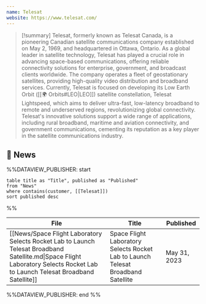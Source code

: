 ```yaml
---
name: Telesat
website: https://www.telesat.com/
---
```


>[!summary]
>Telesat, formerly known as Telesat Canada, is a pioneering Canadian satellite communications company established on May 2, 1969, and headquartered in Ottawa, Ontario. As a global leader in satellite technology, Telesat has played a crucial role in advancing space-based communications, offering reliable connectivity solutions for enterprise, government, and broadcast clients worldwide. The company operates a fleet of geostationary satellites, providing high-quality video distribution and broadband services. Currently, Telesat is focused on developing its Low Earth Orbit ([[🌍 Orbits#LEO|LEO]]) satellite constellation, Telesat Lightspeed, which aims to deliver ultra-fast, low-latency broadband to remote and underserved regions, revolutionizing global connectivity. Telesat's innovative solutions support a wide range of applications, including rural broadband, maritime and aviation connectivity, and government communications, cementing its reputation as a key player in the satellite communications industry.

## 📰 News
%%DATAVIEW_PUBLISHER: start
```
table title as "Title", published as "Published"
from "News"
where contains(customer, [[Telesat]])
sort published desc
```
%%

| File                                                                                                                                                                           | Title                                                                             | Published    |
| ------------------------------------------------------------------------------------------------------------------------------------------------------------------------------ | --------------------------------------------------------------------------------- | ------------ |
| [[News/Space Flight Laboratory Selects Rocket Lab to Launch Telesat Broadband Satellite.md\|Space Flight Laboratory Selects Rocket Lab to Launch Telesat Broadband Satellite]] | Space Flight Laboratory Selects Rocket Lab to Launch Telesat Broadband Satellite  | May 31, 2023 |

%%DATAVIEW_PUBLISHER: end %%